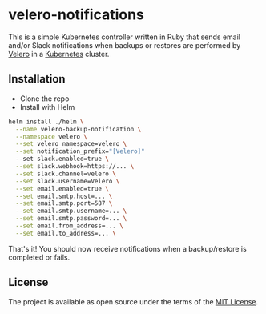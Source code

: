 # velero-notifications

This is a simple Kubernetes controller written in Ruby that sends email and/or Slack notifications when backups or restores are performed by [Velero](https://velero.io/) in a [Kubernetes](https://kubernetes.io/) cluster.

## Installation

- Clone the repo
- Install with Helm

```bash
helm install ./helm \
  --name velero-backup-notification \
  --namespace velero \
  --set velero_namespace=velero \
  --set notification_prefix="[Velero]"
  --set slack.enabled=true \
  --set slack.webhook=https://... \
  --set slack.channel=velero \
  --set slack.username=Velero \
  --set email.enabled=true \
  --set email.smtp.host=... \
  --set email.smtp.port=587 \
  --set email.smtp.username=... \
  --set email.smtp.password=... \
  --set email.from_address=... \
  --set email.to_address=... \
```

That's it! You should now receive notifications when a backup/restore is completed or fails.

## License

The project is available as open source under the terms of the [MIT License](https://opensource.org/licenses/MIT).
